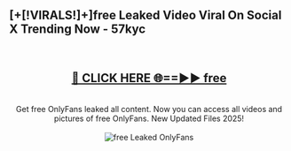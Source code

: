 <h2>[+[!VIRALS!]+]free Leaked Video Viral On Social X Trending Now - 57kyc</h2>
<br>
<div align="center">
<h2><a href="https://libra.edu.pl?free" rel="nofollow">🔴 CLICK HERE 🌐==►► free</a></h2>
<br>
Get free OnlyFans leaked all content. Now you can access all videos and pictures of free OnlyFans. New Updated Files 2025!
<br>
<br>
<a href="https://libra.edu.pl?free" rel="nofollow" data-target="animated-image.originalLink"><img src="https://i.ibb.co.com/WyWwxjT/player-gif2.gif" alt="free Leaked OnlyFans" style="max-width: 100%; display: inline-block;" data-target="animated-image.originalImage"></a>
</div>
<br>